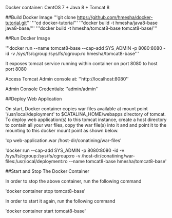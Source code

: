 Docker container: CentOS 7 + Java 8 + Tomcat 8


##Build Docker Image
'''git clone https://github.com/hmesha/docker-tutorial.git'''
'''cd docker-tutorial'''
'''docker build -t hmesha/java8-base java8-base/'''
'''docker build -t hmesha/tomcat8-base tomcat8-base/'''

##Run Docker Image

'''docker run --name tomcat8-base --cap-add SYS_ADMIN -p 8080:8080 -id -v /sys/fs/cgroup:/sys/fs/cgroup:ro hmesha/tomcat8-base'''

It exposes tomcat service running within container on port 8080 to host port 8080

Access Tomcat Admin console at: ''http://localhost:8080''

Admin Console Credentials: ''admin/admin''

##Deploy Web Application

On start, Docker container copies war files available at mount point '/usr/local/deployment' to $CATALINA_HOME/webapps directory of tomcat. To deploy web application(s) to this tomcat instance, create a host directory to contain all your war files, copy the war file(s) into it and and point it to the mounting to this docker mount point as shown below.

'cp web-application.war /host-dir/conatining/war-files'

'docker run --cap-add SYS_ADMIN -p 8080:8080 -id -v /sys/fs/cgroup:/sys/fs/cgroup:ro -v /host-dir/conatining/war-files:/usr/local/deployment:ro --name tomcat8-base hmesha/tomcat8-base'

##Start and Stop The Docker Container

In order to stop the above container, run the following command

'docker container stop tomcat8-base'

In order to start it again, run the following command

'docker container start tomcat8-base'

